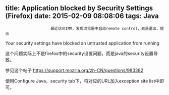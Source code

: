 title: Application blocked by Security Settings (Firefox)
date: 2015-02-09 08:08:06
tags: Java
---


						最近访问IMM，发现浏览器中启动remote control，老是退出，提示
Your security settings have blocked an untrusted application from running

这个问题实际上不是firefox中的security设置问题，而是java的security设置导致。

参见这个帖子
https://support.mozilla.org/zh-CN/questions/983382

使用Configure Java，security tab下，将对应的URL加入exception site list中即可。                                   